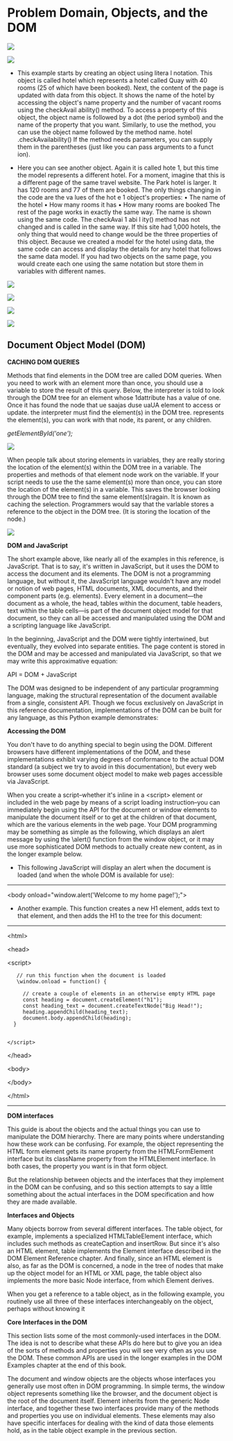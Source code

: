 # Problem Domain, Objects, and the DOM

![](26.png)

![](27.png)

- This example starts by creating
an object using litera l notation.
This object is called hotel which
represents a hotel called Quay
with 40 rooms (25 of which have
been booked).
Next, the content of the page
is updated with data from this
object. It shows the name of the
hotel by accessing the object's
name property and the number
of vacant rooms using the
checkAvail ability() method.
To access a property of this
object, the object name is
followed by a dot (the period
symbol) and the name of the
property that you want.
Similarly, to use the method,
you can use the object name
followed by the method name.
hotel .checkAvailability()
If the method needs parameters,
you can supply them in the
parentheses (just like you can
pass arguments to a funct ion).

- Here you can see another object.
Again it is called hote 1, but this
time the model represents a
different hotel. For a moment,
imagine that this is a different
page of the same travel website.
The Park hotel is larger. It has
120 rooms and 77 of them are
booked.
The only things changing in the
code are the va lues of the hot e 1
object's properties:
• The name of the hotel
• How many rooms it has
• How many rooms are booked
The rest of the page works in
exactly the same way. The name
is shown using the same code.
The checkAvai 1 abi l ity()
method has not changed and is
called in the same way.
If this site had 1,000 hotels,
the only thing that would
need to change would be the
three properties of this object.
Because we created a model for
the hotel using data, the same
code can access and display the
details for any hotel that follows
the same data model.
If you had two objects on the
same page, you would create
each one using the same
notation but store them in
variables with different names.

![](28.png)



![](29.png)



![](30.pnj)


![](31.png)


## Document Object Model (DOM)

**CACHING DOM QUERIES**

 Methods that find elements in the DOM tree are called DOM queries. When you need to work with an element more than once, you should use a variable to store the result of this query. Below, the interpreter is told to look through the DOM tree for an element whose 1dattribute has a value of one. Once it has found the node that ue saajas duse uaUA element to access or update. the interpreter must find the element(s) in the DOM tree. represents the element(s), you can work with that node, its parent, or any children.
 
  *getElementById('one');*

  ![](32.png)

  When people talk about storing elements in variables, they are really storing the location of the element(s) within the DOM tree in a variable. The properties and methods of that element node work on the variable. If your script needs to use the the same element(s) more than once, you can store the location of the element(s) in a variable. This saves the browser looking through the DOM tree to find the same element(s)ragain. It is known as caching the selection. Programmers would say that the varlable stores a reference to the object in the DOM tree. (It is storing the location of the node.)


![](33.png)

**DOM and JavaScript**


The short example above, like nearly all of the examples in this reference, is JavaScript. That is to say, it's written in JavaScript, but it uses the DOM to access the document and its elements. The DOM is not a programming language, but without it, the JavaScript language wouldn't have any model or notion of web pages, HTML documents, XML documents, and their component parts (e.g. elements). Every element in a document—the document as a whole, the head, tables within the document, table headers, text within the table cells—is part of the document object model for that document, so they can all be accessed and manipulated using the DOM and a scripting language like JavaScript.

In the beginning, JavaScript and the DOM were tightly intertwined, but eventually, they evolved into separate entities. The page content is stored in the DOM and may be accessed and manipulated via JavaScript, so that we may write this approximative equation:

API = DOM + JavaScript

The DOM was designed to be independent of any particular programming language, making the structural representation of the document available from a single, consistent API. Though we focus exclusively on JavaScript in this reference documentation, implementations of the DOM can be built for any language, as this Python example demonstrates:


**Accessing the DOM**


You don't have to do anything special to begin using the DOM. Different browsers have different implementations of the DOM, and these implementations exhibit varying degrees of conformance to the actual DOM standard (a subject we try to avoid in this documentation), but every web browser uses some document object model to make web pages accessible via JavaScript.

When you create a script–whether it's inline in a \<script> element or included in the web page by means of a script loading instruction–you can immediately begin using the API for the document or window elements to manipulate the document itself or to get at the children of that document, which are the various elements in the web page. Your DOM programming may be something as simple as the following, which displays an alert message by using the \alert() function from the window object, or it may use more sophisticated DOM methods to actually create new content, as in the longer example below.


- This following JavaScript will display an alert when the document is loaded (and when the whole DOM is available for use):

----------------------------------------------

\<body onload="window.alert('Welcome to my home page!');">



- Another example. This function creates a new H1 element, adds text to that element, and then adds the H1 to the tree for this document:

-------------------------------------------


\<html>

  \<head>

\<script>

       // run this function when the document is loaded
       \window.onload = function() {

         // create a couple of elements in an otherwise empty HTML page
         const heading = document.createElement("h1");
         const heading_text = document.createTextNode("Big Head!");
         heading.appendChild(heading_text);
         document.body.appendChild(heading);
      }

    
    </script>
  \</head>

  \<body>

  \</body>

\</html>

-------------------------------------------


**DOM interfaces**


This guide is about the objects and the actual things you can use to manipulate the DOM hierarchy. There are many points where understanding how these work can be confusing. For example, the object representing the HTML form element gets its name property from the HTMLFormElement interface but its className property from the HTMLElement interface. In both cases, the property you want is in that form object.

But the relationship between objects and the interfaces that they implement in the DOM can be confusing, and so this section attempts to say a little something about the actual interfaces in the DOM specification and how they are made available.

**Interfaces and Objects**

Many objects borrow from several different interfaces. The table object, for example, implements a specialized HTMLTableElement interface, which includes such methods as createCaption and insertRow. But since it's also an HTML element, table implements the Element interface described in the DOM Element Reference chapter. And finally, since an HTML element is also, as far as the DOM is concerned, a node in the tree of nodes that make up the object model for an HTML or XML page, the table object also implements the more basic Node interface, from which Element derives.

When you get a reference to a table object, as in the following example, you routinely use all three of these interfaces interchangeably on the object, perhaps without knowing it


**Core Interfaces in the DOM**


This section lists some of the most commonly-used interfaces in the DOM. The idea is not to describe what these APIs do here but to give you an idea of the sorts of methods and properties you will see very often as you use the DOM. These common APIs are used in the longer examples in the DOM Examples chapter at the end of this book.

The document and window objects are the objects whose interfaces you generally use most often in DOM programming. In simple terms, the window object represents something like the browser, and the document object is the root of the document itself. Element inherits from the generic Node interface, and together these two interfaces provide many of the methods and properties you use on individual elements. These elements may also have specific interfaces for dealing with the kind of data those elements hold, as in the table object example in the previous section.


